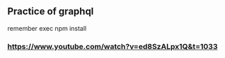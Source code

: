 ## Practice of graphql

remember exec npm install

### https://www.youtube.com/watch?v=ed8SzALpx1Q&t=1033
